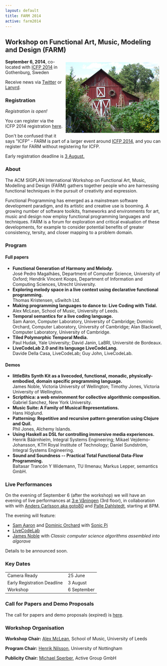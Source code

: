 ```yaml
---
layout: default
title: FARM 2014
active: farm2014
---
```


## Workshop on Functional Art, Music, Modeling and Design (FARM)

<img src="/files/farm-lambda-small.jpg" style="float: right; margin: 10px;" />

**September 6, 2014**, co-located with [ICFP
2014](http://icfpconference.org/icfp2014/) in Gothenburg, Sweden

Receive news via [Twitter](http://twitter.com/WorkshopFARM) or
[Lanyrd](http://lanyrd.com/2014/farm2014/).

### Registration

*Registration is open!*

You can register via the ICFP 2014 registration
[here](https://regmaster4.com/2014conf/ICFP14/register.php).

Don't be confused that it says "ICFP" - FARM is part of a larger event
around [ICFP 2014](http://icfpconference.org/icfp2014/), and you can
register for FARM without registering for ICFP.

Early registration deadline is <a
href="http://www.timeanddate.com/worldclock/fixedtime.html?msg=FARM+2014+early+registration+deadline&amp;iso=20140803T2355&amp;p1=1033">3
August.</a>

### About

The ACM SIGPLAN International Workshop on Functional Art, Music,
Modelling and Design (FARM) gathers together people who are harnessing
functional techniques in the pursuit of creativity and expression.

Functional Programming has emerged as a mainstream software
development paradigm, and its artistic and creative use is booming. A
growing number of software toolkits, frameworks and environments for
art, music and design now employ functional programming languages and
techniques. FARM is a forum for exploration and critical evaluation of
these developments, for example to consider potential benefits of
greater consistency, tersity, and closer mapping to a problem domain.

### Program

#### Full papers

* **Functional Generation of Harmony and Melody.** <br/> José Pedro
  Magalhães, Department of Computer Science, University of Oxford;
  Hendrik Vincent Koops, Department of Information and Computing
  Sciences, Utrecht University.
* **Exploring melody space in a live context using declarative
  functional programming.** <br/> Thomas Kristensen, uSwitch Ltd.
* **Making programming languages to dance to: Live Coding with Tidal.**
  <br/> Alex McLean, School of Music, University of Leeds.
* **Temporal semantics for a live coding language.** <br/> Sam Aaron,
  Computer Laboratory, University of Cambridge; Dominic Orchard,
  Computer Laboratory, University of Cambridge; Alan Blackwell,
  Computer Laboratory, University of Cambridge.
* **Tiled Polymorphic Temporal Media.** <br/> Paul Hudak, Yale
  University; David Janin, LaBRI, Université de Bordeaux.
* **LiveCodeLab 2.0 and its language LiveCodeLang.** <br/> Davide
     Della Casa, LiveCodeLab; Guy John, LiveCodeLab.

#### Demos

* **littleBits Synth Kit as a livecoded, functional, monadic,
  physically-embodied, domain specific programming language.** <br/> James
  Noble, Victoria University of Wellington; Timothy Jones, Victoria
  University of Wellington.
* **Scripthica: a web environment for collective algorithmic
  composition.** <br/> Gabriel Sanchez, New York University.
* **Music Suite: A Family of Musical Representations.** <br/> Hans Höglund.
* **Patterning: Repetitive and recursive pattern generation using
     Clojure and Quil.**  <br/> Phil Jones, Alchemy Islands.
* **Using Haskell as DSL for controlling immersive media
  experiences.** <br/> Henrik Bäärnhielm, Integral Systems
  Engineering; Mikael Vejdemo-Johansson, KTH Royal Institute of
  Technology; Daniel Sundström, Integral Systems Engineering.
* **Sound and Soundness -- Practical Total Functional Data-Flow
  Programming.** <br/> Baltasar Trancón Y Widemann, TU Ilmenau; Markus
  Lepper, semantics GmbH.

### Live Performances

On the evening of September 6 (after the workshop) we will have an
evening of live performances at [3:e Våningen](http://www.3vaningen.se/) (3rd floor), in collaboration with
with [Anders Carlsson aka goto80](http://goto80.com/blog/promo) and
[Palle
Dahlstedt](http://www.ait.gu.se/kontaktaoss/personal/palle_dahlstedt/),
starting at 8PM.

The evening will feature:

* [Sam Aaron](http://sam.aaron.name/) and [Dominic
  Orchard](http://www.cl.cam.ac.uk/~dao29/) with [Sonic Pi](http://sonic-pi.net/)
* [LiveCodeLab](http://livecodelab.net/)
* [James Noble](http://ecs.victoria.ac.nz/Main/JamesNoble) with *Classic computer science algorithms assembled into algorave*

Details to be announced soon.

### Key Dates

<table>
<tr>
<td style="padding-right:10px">Camera Ready</td><td>25 June</td>
</tr>
<tr>
<td style="padding-right:10px">Early Registration Deadline</td><td>3 August</td>
</tr>
<tr>
<td style="padding-right:10px">Workshop</td><td>6 September</td>
</tr>
</table>

### Call for Papers and Demo Proposals

The call for papers and demo proposals (expired) is [here](cfp.html).

### Workshop Organisation

**Workshop Chair:** [Alex
McLean](http://music.leeds.ac.uk/people/alex-mclean/), School of Music, University of Leeds

**Program Chair:** [Henrik Nilsson](http://www.cs.nott.ac.uk/~nhn/), University of Nottingham

**Publicity Chair:** [Michael Sperber](http://www.deinprogramm.de/sperber/), Active Group GmbH

